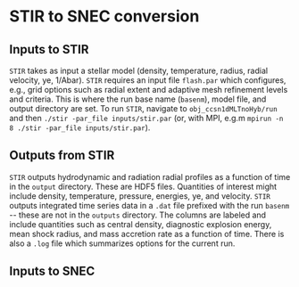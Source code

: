 # STIR to SNEC conversion

## Inputs to STIR
`STIR` takes as input a stellar model (density, temperature, radius, radial 
velocity, ye, 1/Abar). `STIR` requires an input file `flash.par` which 
configures, e.g., grid options such as radial extent and adaptive mesh 
refinement levels and criteria. This is where the run base name (`basenm`), 
model file, and output directory are set. To run `STIR`, navigate to 
`obj_ccsn1dMLTnoHyb/run` and then `./stir -par_file inputs/stir.par` 
(or, with MPI, e.g.m `mpirun -n 8 ./stir -par_file inputs/stir.par`).

## Outputs from STIR
`STIR` outputs hydrodynamic and radiation radial profiles as a function of time
in the `output` directory. These are HDF5 files. Quantities of interest might 
include density, temperature, pressure, energies, ye, and velocity.
`STIR` outputs integrated time series data in a `.dat` file prefixed with the 
run `basenm` -- these are not in the `outputs` directory. The columns are 
labeled and include quantities such as central density, diagnostic explosion 
energy, mean shock radius, and mass accretion rate as a function of time.
There is also a `.log` file which summarizes options for the current run.

## Inputs to SNEC
